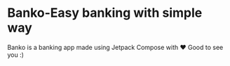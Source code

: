 # Banko-Easy banking with simple way
Banko is a banking app made using Jetpack Compose with ❤️
Good to see you :)